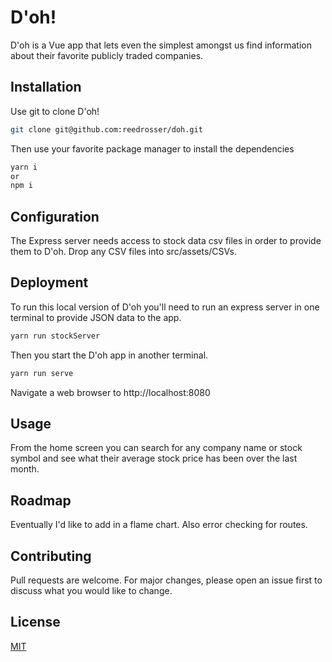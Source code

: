 # D'oh!

D'oh is a Vue app that lets even the simplest amongst us find information about their favorite publicly traded companies.

## Installation

Use git to clone D'oh!

```bash
git clone git@github.com:reedrosser/doh.git
```

Then use your favorite package manager to install the dependencies

```bash
yarn i
or
npm i
```

## Configuration

The Express server needs access to stock data csv files in order to provide them to D'oh. Drop any CSV files into src/assets/CSVs.

## Deployment

To run this local version of D'oh you'll need to run an express server in one terminal to provide JSON data to the app.

```bash
yarn run stockServer
```

Then you start the D'oh app in another terminal.

```bash
yarn run serve
```

Navigate a web browser to http://localhost:8080

## Usage

From the home screen you can search for any company name or stock symbol and see what their average stock price has been over the last month.

## Roadmap

Eventually I'd like to add in a flame chart.
Also error checking for routes.

## Contributing

Pull requests are welcome. For major changes, please open an issue first to discuss what you would like to change.

## License

[MIT](https://choosealicense.com/licenses/mit/)
